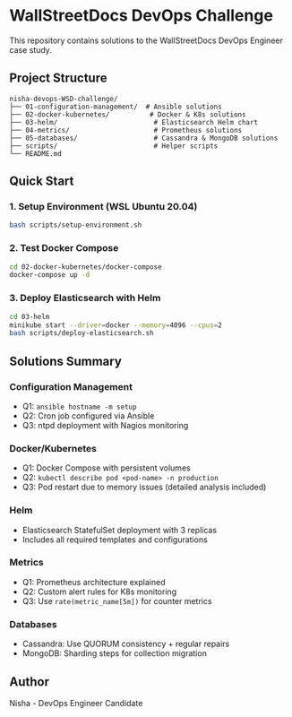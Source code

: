 # WallStreetDocs DevOps Challenge

This repository contains solutions to the WallStreetDocs DevOps Engineer case study.

## Project Structure

```
nisha-devops-WSD-challenge/
├── 01-configuration-management/  # Ansible solutions
├── 02-docker-kubernetes/          # Docker & K8s solutions
├── 03-helm/                        # Elasticsearch Helm chart
├── 04-metrics/                     # Prometheus solutions
├── 05-databases/                   # Cassandra & MongoDB solutions
├── scripts/                        # Helper scripts
└── README.md
```

## Quick Start

### 1. Setup Environment (WSL Ubuntu 20.04)
```bash
bash scripts/setup-environment.sh
```

### 2. Test Docker Compose
```bash
cd 02-docker-kubernetes/docker-compose
docker-compose up -d
```

### 3. Deploy Elasticsearch with Helm
```bash
cd 03-helm
minikube start --driver=docker --memory=4096 --cpus=2
bash scripts/deploy-elasticsearch.sh
```

## Solutions Summary

### Configuration Management
- Q1: `ansible hostname -m setup`
- Q2: Cron job configured via Ansible
- Q3: ntpd deployment with Nagios monitoring

### Docker/Kubernetes
- Q1: Docker Compose with persistent volumes
- Q2: `kubectl describe pod <pod-name> -n production`
- Q3: Pod restart due to memory issues (detailed analysis included)

### Helm
- Elasticsearch StatefulSet deployment with 3 replicas
- Includes all required templates and configurations

### Metrics
- Q1: Prometheus architecture explained
- Q2: Custom alert rules for K8s monitoring
- Q3: Use `rate(metric_name[5m])` for counter metrics

### Databases
- Cassandra: Use QUORUM consistency + regular repairs
- MongoDB: Sharding steps for collection migration

## Author
Nisha - DevOps Engineer Candidate

